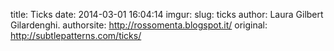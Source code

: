 title: Ticks
date: 2014-03-01 16:04:14
imgur: 
slug: ticks
author: Laura Gilbert Gilardenghi.
authorsite: http://rossomenta.blogspot.it/
original: http://subtlepatterns.com/ticks/
